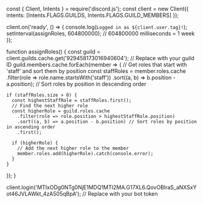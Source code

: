 const { Client, Intents } = require('discord.js');
const client = new Client({ intents: [Intents.FLAGS.GUILDS, Intents.FLAGS.GUILD_MEMBERS] });

client.on('ready', () => {
  console.log(`Logged in as ${client.user.tag}!`);
  setInterval(assignRoles, 604800000); // 604800000 milliseconds = 1 week
});

function assignRoles() {
  const guild = client.guilds.cache.get('929458173016940604'); // Replace with your guild ID
  guild.members.cache.forEach(member => {
    // Get roles that start with 'staff' and sort them by position
    const staffRoles = member.roles.cache
      .filter(role => role.name.startsWith('staff'))
      .sort((a, b) => b.position - a.position); // Sort roles by position in descending order

    if (staffRoles.size > 0) {
      const highestStaffRole = staffRoles.first();
      // Find the next higher role
      const higherRole = guild.roles.cache
        .filter(role => role.position > highestStaffRole.position)
        .sort((a, b) => a.position - b.position) // Sort roles by position in ascending order
        .first();

      if (higherRole) {
        // Add the next higher role to the member
        member.roles.add(higherRole).catch(console.error);
      }
    }
  });
}

client.login('MTIxODg0NTg0NjE1MDQ1MTI2MA.G17XL6.QovOBlraS_aNXSxYot46JVLAWkt_4zA505qBpA'); // Replace with your bot token
